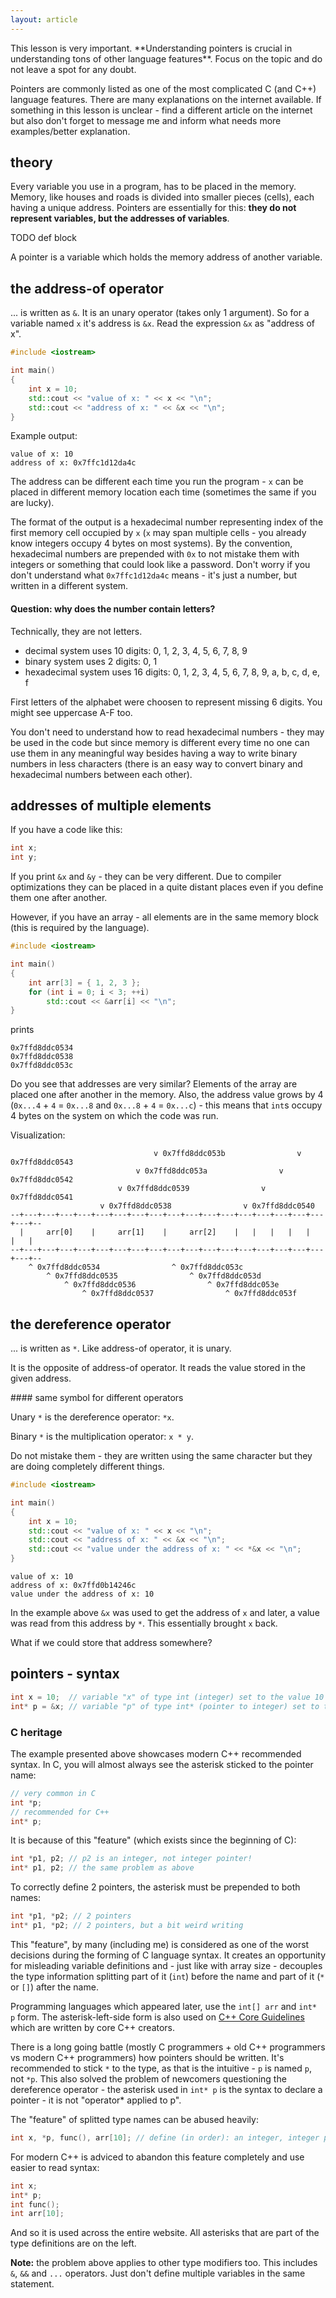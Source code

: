 ```yaml
---
layout: article
---
```


<div class="note success">
This lesson is very important. **Understanding pointers is crucial in understanding tons of other language features**. Focus on the topic and do not leave a spot for any doubt.

Pointers are commonly listed as one of the most complicated C (and C++) language features. There are many explanations on the internet available. If something in this lesson is unclear - find a different article on the internet but also don't forget to message me and inform what needs more examples/better explanation.
</div>

## theory

Every variable you use in a program, has to be placed in the memory. Memory, like houses and roads is divided into smaller pieces (cells), each having a unique address. Pointers are essentially for this: **they do not represent variables, but the addresses of variables**.

TODO def block

<div class="note success">
A pointer is a variable which holds the memory address of another variable.
</div>

## the address-of operator

... is written as `&`. It is an unary operator (takes only 1 argument). So for a variable named `x` it's address is `&x`. Read the expression `&x` as "address of x".

```c++
#include <iostream>

int main()
{
    int x = 10;
    std::cout << "value of x: " << x << "\n";
    std::cout << "address of x: " << &x << "\n";
}
```

Example output:

```
value of x: 10
address of x: 0x7ffc1d12da4c
```

The address can be different each time you run the program -  `x` can be placed in different memory location each time (sometimes the same if you are lucky).

The format of the output is a hexadecimal number representing index of the first memory cell occupied by `x` (`x` may span multiple cells - you already know integers occupy 4 bytes on most systems). By the convention, hexadecimal numbers are prepended with `0x` to not mistake them with integers or something that could look like a password. Don't worry if you don't understand what `0x7ffc1d12da4c` means - it's just a number, but written in a different system.

#### Question: why does the number contain letters?

Technically, they are not letters.

- decimal system uses 10 digits: 0, 1, 2, 3, 4, 5, 6, 7, 8, 9
- binary system uses 2 digits: 0, 1
- hexadecimal system uses 16 digits: 0, 1, 2, 3, 4, 5, 6, 7, 8, 9, a, b, c, d, e, f

First letters of the alphabet were choosen to represent missing 6 digits. You might see uppercase A-F too.

You don't need to understand how to read hexadecimal numbers - they may be used in the code but since memory is different every time no one can use them in any meaningful way besides having a way to write binary numbers in less characters (there is an easy way to convert binary and hexadecimal numbers between each other).

## addresses of multiple elements

If you have a code like this:

```c++
int x;
int y;
```

If you print `&x` and `&y` - they can be very different. Due to compiler optimizations they can be placed in a quite distant places even if you define them one after another.

However, if you have an array - all elements are in the same memory block (this is required by the language).

```c++
#include <iostream>

int main()
{
    int arr[3] = { 1, 2, 3 };
    for (int i = 0; i < 3; ++i)
        std::cout << &arr[i] << "\n";
}
```

prints

```
0x7ffd8ddc0534
0x7ffd8ddc0538
0x7ffd8ddc053c
```

Do you see that addresses are very similar? Elements of the array are placed one after another in the memory. Also, the address value grows by 4 (`0x...4` + `4` = `0x...8` and `0x...8` + `4` = `0x...c`) - this means that `int`s occupy 4 bytes on the system on which the code was run.

Visualization:

```
                                v 0x7ffd8ddc053b                v 0x7ffd8ddc0543
                            v 0x7ffd8ddc053a                v 0x7ffd8ddc0542
                        v 0x7ffd8ddc0539                v 0x7ffd8ddc0541
                    v 0x7ffd8ddc0538                v 0x7ffd8ddc0540
--+---+---+---+---+---+---+---+---+---+---+---+---+---+---+---+---+---+---+--
  |     arr[0]    |     arr[1]    |     arr[2]    |   |   |   |   |   |   |    
--+---+---+---+---+---+---+---+---+---+---+---+---+---+---+---+---+---+---+--
    ^ 0x7ffd8ddc0534                ^ 0x7ffd8ddc053c
        ^ 0x7ffd8ddc0535                ^ 0x7ffd8ddc053d
            ^ 0x7ffd8ddc0536                ^ 0x7ffd8ddc053e
                ^ 0x7ffd8ddc0537                ^ 0x7ffd8ddc053f
```

## the dereference operator

... is written as `*`. Like address-of operator, it is unary.

It is the opposite of address-of operator. It reads the value stored in the given address.

<div class="note info">
#### same symbol for different operators

Unary `*` is the dereference operator: `*x`.

Binary `*` is the multiplication operator: `x * y`.

Do not mistake them - they are written using the same character but they are doing completely different things.
</div>

```c++
#include <iostream>

int main()
{
    int x = 10;
    std::cout << "value of x: " << x << "\n";
    std::cout << "address of x: " << &x << "\n";
    std::cout << "value under the address of x: " << *&x << "\n";
}
```

```
value of x: 10
address of x: 0x7ffd0b14246c
value under the address of x: 10
```

In the example above `&x` was used to get the address of `x` and later, a value was read from this address by `*`. This essentially brought `x` back.

What if we could store that address somewhere?

## pointers - syntax

```c++
int x = 10;  // variable "x" of type int (integer) set to the value 10
int* p = &x; // variable "p" of type int* (pointer to integer) set to the address of x
```

### C heritage

The example presented above showcases modern C++ recommended syntax. In C, you will almost always see the asterisk sticked to the pointer name:

```c++
// very common in C
int *p;
// recommended for C++
int* p;
```

It is because of this "feature" (which exists since the beginning of C):

```c
int *p1, p2; // p2 is an integer, not integer pointer!
int* p1, p2; // the same problem as above
```

To correctly define 2 pointers, the asterisk must be prepended to both names:

```c
int *p1, *p2; // 2 pointers
int* p1, *p2; // 2 pointers, but a bit weird writing
```

This "feature", by many (including me) is considered as one of the worst decisions during the forming of C language syntax. It creates an opportunity for misleading variable definitions and - just like with array size - decouples the type information splitting part of it (`int`) before the name and part of it (`*` or `[]`) after the name.

Programming languages which appeared later, use the `int[] arr` and `int* p` form. The asterisk-left-side form is also used on [C++ Core Guidelines](http://isocpp.github.io/CppCoreGuidelines/CppCoreGuidelines) which are written by core C++ creators.

There is a long going battle (mostly C programmers + old C++ programmers vs modern C++ programmers) how pointers should be written. It's recommended to stick `*` to the type, as that is the intuitive - `p` is named `p`, not `*p`. This also solved the problem of newcomers questioning the dereference operator - the asterisk used in `int* p` is the syntax to declare a pointer - it is not "operator* applied to p".

The "feature" of splitted type names can be abused heavily:

```c
int x, *p, func(), arr[10]; // define (in order): an integer, integer pointer, function returning integer, array of 10 integers
```

For modern C++ is adviced to abandon this feature completely and use easier to read syntax:

```c++
int x;
int* p;
int func();
int arr[10];
```

And so it is used across the entire website. All asterisks that are part of the type definitions are on the left.

**Note:** the problem above applies to other type modifiers too. This includes `&`, `&&` and `...` operators. Just don't define multiple variables in the same statement.
